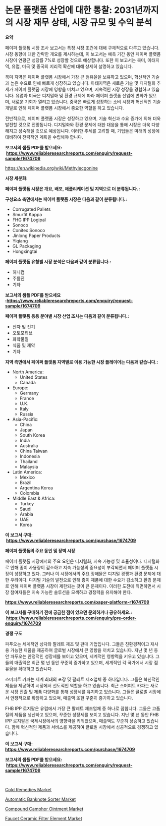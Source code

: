 <p><h1>논문 플랫폼 산업에 대한 통찰: 2031년까지의 시장 재무 상태, 시장 규모 및 수익 분석</h1></p><p><strong>요약</strong></p>
<p><p>페이퍼 플랫폼 시장 조사 보고서는 특정 시장 조건에 대해 구체적으로 다루고 있습니다. 시장 동향에 대한 간략한 개요를 제시하는데, 이 보고서는 예측 기간 동안 페이퍼 플랫폼 시장이 연평균 성장률 7%로 성장할 것으로 예상합니다. 또한 이 보고서는 북미, 아태지역, 유럽, 미국 및 중국의 지리적 확산에 대해 상세히 설명하고 있습니다.</p><p>북미 지역은 페이퍼 플랫폼 시장에서 가장 큰 점유율을 보유하고 있으며, 혁신적인 기술과 높은 수요로 인해 빠르게 성장하고 있습니다. 아태지역은 새로운 기술 및 디지털화 추세가 페이퍼 플랫폼 시장에 영향을 미치고 있으며, 지속적인 시장 성장을 경험하고 있습니다. 유럽과 미국은 디지털화 및 환경 규제에 따라 페이퍼 플랫폼 산업에 변화가 있으며, 새로운 기회가 열리고 있습니다. 중국은 빠르게 성장하는 소비 시장과 혁신적인 기술 개발로 인해 페이퍼 플랫폼 시장에서 중요한 역할을 하고 있습니다.</p><p>전반적으로, 페이퍼 플랫폼 시장은 성장하고 있으며, 기술 혁신과 수요 증가에 의해 더욱 발전할 것으로 전망됩니다. 디지털화와 환경 문제에 대한 대응을 통해 시장은 더욱 다양해지고 성숙해질 것으로 예상됩니다. 이러한 추세를 고려할 때, 기업들은 미래의 성장에 대비하여 전략적인 계획을 수립해야 합니다.</p></p>
<p><strong>보고서의 샘플 PDF를 받으세요: &nbsp;<a href="https://www.reliableresearchreports.com/enquiry/request-sample/1674709">https://www.reliableresearchreports.com/enquiry/request-sample/1674709</a></strong></p>
<p><a href="https://en.wikipedia.org/wiki/Methylecgonine">https://en.wikipedia.org/wiki/Methylecgonine</a></p>
<p><strong>시장 세분화:</strong></p>
<p><strong> 페이퍼 플랫폼 시장은 개요, 배포, 애플리케이션 및 지역으로 더 분류됩니다. :</strong></p>
<p><strong>구성요소 측면에서는 페이퍼 플랫폼 시장은 다음과 같이 분류됩니다.:</strong></p>
<p><ul><li>Corrugated Pallets</li><li>Smurfit Kappa</li><li>FHG IPP Logipal</li><li>Sonoco</li><li>Conitex Sonoco</li><li>Jinlong Paper Products</li><li>Yiqiang</li><li>GL Packaging</li><li>Hongxingtai</li></ul></p>
<p><strong> 페이퍼 플랫폼 유형별 시장 분석은 다음과 같이 분류됩니다.:</strong></p>
<p><ul><li>허니컴</li><li>주름진</li><li>기타</li></ul></p>
<p><strong>보고서의 샘플 PDF를 받으세요 :<a href="https://www.reliableresearchreports.com/enquiry/request-sample/1674709">https://www.reliableresearchreports.com/enquiry/request-sample/1674709</a></strong></p>
<p><strong> 페이퍼 플랫폼 응용 분야별 시장 산업 조사는 다음과 같이 분류됩니다.:</strong></p>
<p><ul><li>전자 및 전기</li><li>오토모티브</li><li>화학물질</li><li>식품 및 제약</li><li>기타</li></ul></p>
<p><strong>지역 측면에서 페이퍼 플랫폼 지역별로 이용 가능한 시장 플레이어는 다음과 같습니다.:</strong></p>
<p><ul>
    <li>
        North America:
        <ul>
            <li>United States</li>
            <li>Canada</li>
        </ul>
    </li>
    <li>
        Europe:
        <ul>
            <li>Germany</li>
            <li>France</li>
            <li>U.K.</li>
            <li>Italy</li>
            <li>Russia</li>
        </ul>
    </li>
    <li>
        Asia-Pacific:
        <ul>
            <li>China</li>
            <li>Japan</li>
            <li>South Korea</li>
            <li>India</li>
            <li>Australia</li>
            <li>China Taiwan</li>
            <li>Indonesia</li>
            <li>Thailand</li>
            <li>Malaysia</li>
        </ul>
    </li>
    <li>
        Latin America:
        <ul>
            <li>Mexico</li>
            <li>Brazil</li>
            <li>Argentina Korea</li>
            <li>Colombia</li>
        </ul>
    </li>
    <li>
        Middle East & Africa:
        <ul>
            <li>Turkey</li>
            <li>Saudi</li>
            <li>Arabia</li>
            <li>UAE</li>
            <li>Korea</li>
        </ul>
    </li>
    </ul></p>
<p><strong>이 보고서 구매: &nbsp;<a href="https://www.reliableresearchreports.com/purchase/1674709">https://www.reliableresearchreports.com/purchase/1674709</a></strong></p>
<p><strong>페이퍼 플랫폼의 주요 동인 및 장벽 시장</strong></p>
<p><p>페이퍼 플랫폼 시장에서의 주요 요인은 디지털화, 지속 가능성 및 효율성이다. 디지털화로 인해 종이 사용량이 감소하고 지속 가능성의 중요성이 부각되면서 페이퍼 플랫폼 시장이 성장하고 있다. 그러나 이 시장에서의 주요 장애물은 디지털 경쟁과 환경 문제에 대한 우려이다. 디지털 기술의 발전으로 인해 종이 제품에 대한 수요가 감소하고 환경 문제로 인해 페이퍼 플랫폼 시장이 제한되는 것이 큰 문제이다. 이러한 도전에 직면하면서 시장 참여자들은 지속 가능한 솔루션을 모색하고 경쟁력을 유지해야 한다.</p></p>
<p><strong><a href="https://www.reliableresearchreports.com/paper-platform-r1674709">https://www.reliableresearchreports.com/paper-platform-r1674709</a></strong></p>
<p><strong>이 보고서를 구매하기 전에 궁금한 점이 있으면 문의하거나 공유하세요.: &nbsp;<a href="https://www.reliableresearchreports.com/enquiry/pre-order-enquiry/1674709">https://www.reliableresearchreports.com/enquiry/pre-order-enquiry/1674709</a></strong></p>
<p><strong>경쟁 구도</strong></p>
<p><p>파푸오는 세계적인 상자와 팔레트 제조 및 판매 기업입니다. 그들은 친환경적이고 재사용 가능한 제품을 제공하여 글로벌 시장에서 큰 영향을 끼치고 있습니다. 지난 몇 년 동안 파푸오는 안정적인 성장세를 보이고 있으며, 세계적인 영향력을 키우고 있습니다. 그들의 매출액은 최근 몇 년 동안 꾸준히 증가하고 있으며, 세계적인 각 국가에서 시장 점유율을 확대하고 있습니다.</p><p>스머피트 카파는 세계 최대의 포장 및 팔레트 제조업체 중 하나입니다. 그들은 혁신적인 제품을 제공하여 시장에서 선도적인 역할을 하고 있습니다. 최근 스머피트 카파는 새로운 시장 진출 및 제품 다양화를 통해 성장세를 유지하고 있습니다. 그들은 글로벌 시장에서 안정적으로 확장하고 있으며, 매출액 또한 꾸준히 증가하고 있습니다.</p><p>FHB IPP 로지팔은 유럽에서 가장 큰 팔레트 제조업체 중 하나로 꼽힙니다. 그들은 고품질의 제품을 생산하고 있으며, 꾸준한 성장세를 보이고 있습니다. 지난 몇 년 동안 FHB IPP 로지팔은 국제시장에서의 영향력을 키워왔으며, 매출액도 꾸준히 상승하고 있습니다. 함께 혁신적인 제품과 서비스를 제공하여 글로벌 시장에서 성공적으로 경쟁하고 있습니다.</p></p>
<p><strong>이 보고서 구매: &nbsp; <a href="https://www.reliableresearchreports.com/purchase/1674709">https://www.reliableresearchreports.com/purchase/1674709</a></strong></p>
<p><strong>보고서의 샘플 PDF를 받으세요: &nbsp;<a href="https://www.reliableresearchreports.com/enquiry/request-sample/1674709">https://www.reliableresearchreports.com/enquiry/request-sample/1674709</a></strong><strong></strong></p>
<p>&nbsp;</p>
<p><p><a href="https://issuu.com/reportprime-2/docs/cold-remedies-market-size-2030.pptx">Cold Remedies Market</a></p><p><a href="https://github.com/sydneyHley85/Market-Research-Report-List-1/blob/main/automatic-banknote-sorter-market.md">Automatic Banknote Sorter Market</a></p><p><a href="https://issuu.com/reportprime-2/docs/compound-camphor-ointment-market-size-2030.pptx">Compound Camphor Ointment Market</a></p><p><a href="https://github.com/neilMartin36/Market-Research-Report-List-1/blob/main/faucet-ceramic-filter-element-market.md">Faucet Ceramic Filter Element Market</a></p></p>